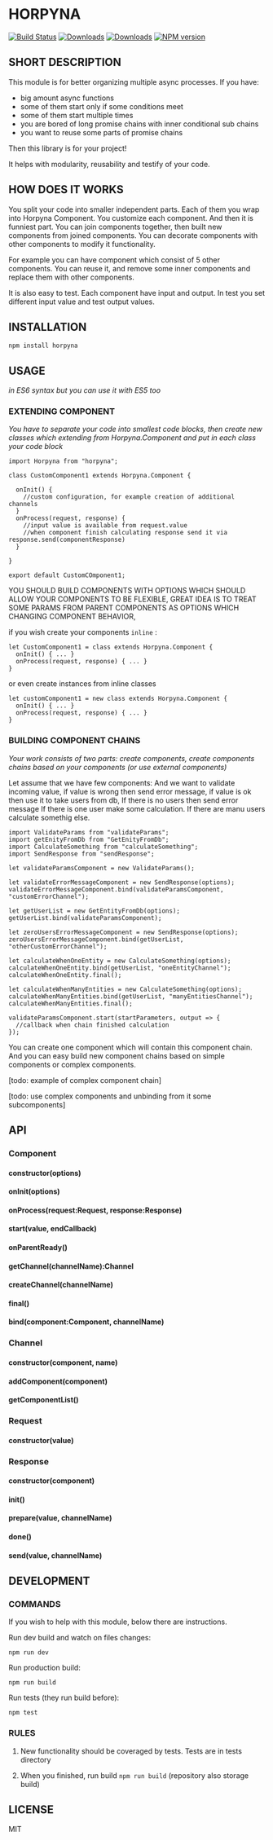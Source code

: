 # HORPYNA
[![Build Status](https://travis-ci.org/uhlryk/horpyna.svg)](https://travis-ci.org/uhlryk/horpyna)
[![Downloads](https://img.shields.io/npm/dt/horpyna.svg)](https://www.npmjs.com/package/horpyna)
[![Downloads](https://img.shields.io/npm/dm/horpyna.svg)](https://www.npmjs.com/package/horpyna)
[![NPM version](https://img.shields.io/npm/v/horpyna.svg)](https://www.npmjs.com/package/horpyna)

## SHORT DESCRIPTION

This module is for better organizing multiple async processes.
If you have:

 * big amount async functions 
 * some of them start only if some conditions meet 
 * some of them start multiple times 
 * you are bored of long promise chains with inner conditional sub chains
 * you want to reuse some parts of promise chains
 
Then this library is for your project!

It helps with modularity, reusability and testify of your code.
 
## HOW DOES IT WORKS

You split your code into smaller independent parts. Each of them you wrap into Horpyna Component. You customize
each component. And then it is funniest part. You can join components together, then built new components from 
joined components. You can decorate components with other components to modify it functionality. 

For example you can have component which consist of 5 other components. You can reuse it, and remove some inner components
and replace them with other components.

It is also easy to test. Each component have input and output. In test you set different input value and test
 output values.


## INSTALLATION

    npm install horpyna

## USAGE 
*in ES6 syntax but you can use it with ES5 too*

### EXTENDING COMPONENT

*You have to separate your code into smallest code blocks, then create new classes which extending from Horpyna.Component
and put in each class your code block*


    import Horpyna from "horpyna"; 
    
    class CustomComponent1 extends Horpyna.Component {
    
      onInit() {
        //custom configuration, for example creation of additional channels
      }
      onProcess(request, response) {
        //input value is available from request.value
        //when component finish calculating response send it via response.send(componentResponse)
      }
      
    }
    
    export default CustomCOmponent1;

YOU SHOULD BUILD COMPONENTS WITH OPTIONS WHICH SHOULD ALLOW YOUR COMPONENTS TO BE FLEXIBLE,
GREAT IDEA IS TO TREAT SOME PARAMS FROM PARENT COMPONENTS AS OPTIONS WHICH CHANGING COMPONENT BEHAVIOR,

if you wish create your components `inline` :

    let CustomComponent1 = class extends Horpyna.Component {
      onInit() { ... }
      onProcess(request, response) { ... }
    }
    
or even create instances from inline classes

    let customComponent1 = new class extends Horpyna.Component {
      onInit() { ... }
      onProcess(request, response) { ... }
    }


### BUILDING COMPONENT CHAINS
    
*Your work consists of two parts: create components, create components chains based on your components (or use external components)*

Let assume that we have few components:
And we want to validate incoming value, 
if value is wrong then send error message, 
if value is  ok then use it to take users from db,
If there is no users then send error message
If there is one user make some calculation.
If there are manu users calculate somethig else.
    
    import ValidateParams from "validateParams";
    import getEnityFromDb from "GetEnityFromDb";
    import CalculateSomething from "calculateSomething";
    import SendResponse from "sendResponse";
    
    let validateParamsComponent = new ValidateParams();
    
    let validateErrorMessageComponent = new SendResponse(options);
    validateErrorMessageComponent.bind(validateParamsComponent, "customErrorChannel");
    
    let getUserList = new GetEntityFromDb(options);
    getUserList.bind(validateParamsComponent);
    
    let zeroUsersErrorMessageComponent = new SendResponse(options);
    zeroUsersErrorMessageComponent.bind(getUserList, "otherCustomErrorChannel");
    
    let calculateWhenOneEntity = new CalculateSomething(options);
    calculateWhenOneEntity.bind(getUserList, "oneEntityChannel");
    calculateWhenOneEntity.final();
    
    let calculateWhenManyEntities = new CalculateSomething(options);
    calculateWhenManyEntities.bind(getUserList, "manyEntitiesChannel");
    calculateWhenManyEntities.final();
    
    validateParamsComponent.start(startParameters, output => {
      //callback when chain finished calculation
    });


You can create one component which will contain this component chain. And you can easy build new component chains
based on simple components or complex components.

[todo: example of complex component chain]

[todo: use complex components and unbinding from it some subcomponents]

## API

### Component

#### constructor(options)

#### onInit(options)

#### onProcess(request:Request, response:Response)

#### start(value, endCallback)

#### onParentReady()

#### getChannel(channelName):Channel

#### createChannel(channelName)

#### final()

#### bind(component:Component, channelName)

### Channel

#### constructor(component, name)

#### addComponent(component)

#### getComponentList()

### Request

#### constructor(value)

### Response

#### constructor(component)

#### init()

#### prepare(value, channelName)

#### done()

#### send(value, channelName)

## DEVELOPMENT

### COMMANDS 

If you wish to help with this module, below there are instructions.

Run dev build and watch on files changes:

    npm run dev
    
Run production build:

    npm run build
    
Run tests (they run build before):

    npm test


### RULES

 1. New functionality should be coveraged by tests. Tests are in tests directory
 
 2. When you finished, run build `npm run build` (repository also storage build)
 
## LICENSE

MIT



